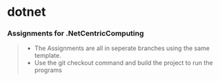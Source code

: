 # dotnet
### **Assignments for .NetCentricComputing**
>- The Assignments are all in seperate branches using the same template. <br>
>- Use the git checkout command and build the project to run the programs
